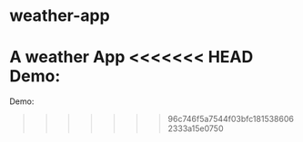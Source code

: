 # weather-app
A weather App
<<<<<<< HEAD
Demo: 
=======

Demo: 
>>>>>>> 96c746f5a7544f03bfc1815386062333a15e0750
